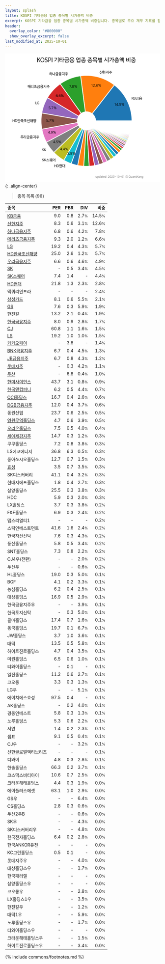 ```yaml
---
layout: splash
title: KOSPI 기타금융 업종 종목별 시가총액 비중
excerpt: KOSPI 기타금융 업종 종목별 시가총액 비중입니다. 종목별로 주요 재무 지표를 함께 표시합니다.
header:
  overlay_color: "#800000"
  show_overlay_excerpt: false
last_modified_at: 2025-10-01
---
```



![KOSPI 기타금융 업종 종목별 시가총액 비중](/stats/sector/images/kospi_업종_기타금융_종목.png){: .align-center}


> **종목 목록 (96)**<a id="list"></a>

| **종목** | **PER** | **PBR** | **DIV** | **비중** |
| :------- | ------: | ------: | ------: | -------: |
| [KB금융](/105560/) | 9.0 | 0.8 | 2.7<small>%</small> | 14.5<small>%</small> |
| [신한지주](/055550/) | 8.3 | 0.6 | 3.1<small>%</small> | 12.6<small>%</small> |
| [하나금융지주](/086790/) | 6.8 | 0.6 | 4.2<small>%</small> | 7.8<small>%</small> |
| [메리츠금융지주](/138040/) | 9.3 | 2.0 | 1.2<small>%</small> | 6.6<small>%</small> |
| [LG](/003550/) | 19.2 | 0.4 | 4.3<small>%</small> | 5.7<small>%</small> |
| [HD한국조선해양](/009540/) | 25.0 | 2.6 | 1.2<small>%</small> | 5.7<small>%</small> |
| [우리금융지주](/316140/) | 6.6 | 0.6 | 4.6<small>%</small> | 4.9<small>%</small> |
| [SK](/034730/) | - | 0.5 | 3.4<small>%</small> | 4.5<small>%</small> |
| [SK스퀘어](/402340/) | 7.4 | 1.4 | - | 4.4<small>%</small> |
| [HD현대](/267250/) | 21.8 | 1.3 | 2.3<small>%</small> | 2.8<small>%</small> |
| 맥쿼리인프라 | - | - | - | 2.4<small>%</small> |
| [삼성카드](/029780/) | 8.1 | 0.6 | 5.5<small>%</small> | 2.1<small>%</small> |
| [GS](/078930/) | 7.6 | 0.3 | 5.9<small>%</small> | 1.9<small>%</small> |
| [한진칼](/180640/) | 13.2 | 2.1 | 0.4<small>%</small> | 1.9<small>%</small> |
| [한국금융지주](/071050/) | 8.0 | 0.9 | 2.8<small>%</small> | 1.7<small>%</small> |
| [CJ](/001040/) | 60.8 | 1.1 | 1.6<small>%</small> | 1.5<small>%</small> |
| [LS](/006260/) | 19.2 | 1.0 | 1.0<small>%</small> | 1.5<small>%</small> |
| [카카오페이](/377300/) | - | 3.8 | - | 1.4<small>%</small> |
| [BNK금융지주](/138930/) | 6.7 | 0.4 | 4.5<small>%</small> | 1.3<small>%</small> |
| [JB금융지주](/175330/) | 6.7 | 0.8 | 4.3<small>%</small> | 1.2<small>%</small> |
| [롯데지주](/004990/) | - | 0.3 | 4.2<small>%</small> | 1.1<small>%</small> |
| [두산](/000150/) | - | 6.8 | 0.4<small>%</small> | 1.0<small>%</small> |
| [한미사이언스](/008930/) | 43.7 | 3.1 | 0.8<small>%</small> | 0.9<small>%</small> |
| [한국앤컴퍼니](/000240/) | 6.2 | 0.5 | 4.4<small>%</small> | 0.7<small>%</small> |
| [OCI홀딩스](/010060/) | 16.7 | 0.4 | 2.6<small>%</small> | 0.6<small>%</small> |
| [DGB금융지주](/139130/) | 12.0 | 0.4 | 3.7<small>%</small> | 0.6<small>%</small> |
| 동원산업 | 23.7 | 0.6 | 2.5<small>%</small> | 0.5<small>%</small> |
| [영원무역홀딩스](/009970/) | 4.7 | 0.6 | 3.9<small>%</small> | 0.5<small>%</small> |
| [오리온홀딩스](/001800/) | 7.5 | 0.5 | 4.0<small>%</small> | 0.4<small>%</small> |
| [세아제강지주](/003030/) | 14.7 | 0.3 | 1.2<small>%</small> | 0.3<small>%</small> |
| 쿠쿠홀딩스 | 7.2 | 0.8 | 3.8<small>%</small> | 0.3<small>%</small> |
| LS에코에너지 | 36.8 | 6.3 | 0.5<small>%</small> | 0.3<small>%</small> |
| 동아쏘시오홀딩스 | 12.7 | 0.7 | 1.5<small>%</small> | 0.3<small>%</small> |
| [효성](/004800/) | 3.5 | 0.7 | 3.5<small>%</small> | 0.3<small>%</small> |
| SK디스커버리 | 41.1 | 0.4 | 3.2<small>%</small> | 0.3<small>%</small> |
| 현대지에프홀딩스 | 1.8 | 0.4 | 2.7<small>%</small> | 0.3<small>%</small> |
| 삼양홀딩스 | 25.5 | 0.3 | 3.8<small>%</small> | 0.3<small>%</small> |
| HDC | 5.9 | 0.3 | 2.0<small>%</small> | 0.3<small>%</small> |
| LX홀딩스 | 3.7 | 0.3 | 3.8<small>%</small> | 0.2<small>%</small> |
| F&F홀딩스 | 6.9 | 0.3 | 2.4<small>%</small> | 0.2<small>%</small> |
| 맵스리얼티1 | - | - | - | 0.2<small>%</small> |
| 스틱인베스트먼트 | 41.6 | 1.6 | 2.4<small>%</small> | 0.2<small>%</small> |
| 한국자산신탁 | 7.6 | 0.3 | 4.3<small>%</small> | 0.2<small>%</small> |
| 풍산홀딩스 | 5.8 | 0.5 | 3.4<small>%</small> | 0.2<small>%</small> |
| SNT홀딩스 | 7.3 | 0.8 | 2.2<small>%</small> | 0.2<small>%</small> |
| CJ4우(전환) | - | - | 2.0<small>%</small> | 0.2<small>%</small> |
| 두산우 | - | - | 0.6<small>%</small> | 0.2<small>%</small> |
| HL홀딩스 | 19.0 | 0.3 | 5.0<small>%</small> | 0.1<small>%</small> |
| BGF | 4.1 | 0.2 | 3.3<small>%</small> | 0.1<small>%</small> |
| 농심홀딩스 | 6.2 | 0.4 | 2.5<small>%</small> | 0.1<small>%</small> |
| 대상홀딩스 | 16.9 | 0.5 | 2.9<small>%</small> | 0.1<small>%</small> |
| 한국금융지주우 | - | - | 3.9<small>%</small> | 0.1<small>%</small> |
| 한국토지신탁 | - | 0.3 | 5.0<small>%</small> | 0.1<small>%</small> |
| 콜마홀딩스 | 17.4 | 0.7 | 1.6<small>%</small> | 0.1<small>%</small> |
| 동국홀딩스 | 19.7 | 0.1 | 6.7<small>%</small> | 0.1<small>%</small> |
| JW홀딩스 | 3.7 | 1.0 | 3.6<small>%</small> | 0.1<small>%</small> |
| 대덕 | 13.5 | 0.5 | 5.8<small>%</small> | 0.1<small>%</small> |
| 하이트진로홀딩스 | 4.7 | 0.4 | 3.5<small>%</small> | 0.1<small>%</small> |
| 미원홀딩스 | 6.5 | 0.6 | 1.0<small>%</small> | 0.1<small>%</small> |
| 티와이홀딩스 | - | 0.1 | - | 0.1<small>%</small> |
| 일진홀딩스 | 11.2 | 0.6 | 2.7<small>%</small> | 0.1<small>%</small> |
| 코오롱 | 3.3 | 0.3 | 1.3<small>%</small> | 0.1<small>%</small> |
| LG우 | - | - | 5.1<small>%</small> | 0.1<small>%</small> |
| 에이치에스효성 | 97.5 | 0.4 | - | 0.1<small>%</small> |
| AK홀딩스 | - | 0.2 | 4.0<small>%</small> | 0.1<small>%</small> |
| 경동인베스트 | 5.8 | 0.3 | 1.3<small>%</small> | 0.1<small>%</small> |
| 노루홀딩스 | 5.3 | 0.6 | 2.2<small>%</small> | 0.1<small>%</small> |
| 서연 | 1.4 | 0.2 | 2.3<small>%</small> | 0.1<small>%</small> |
| 샘표 | 9.1 | 0.5 | 0.4<small>%</small> | 0.1<small>%</small> |
| CJ우 | - | - | 3.2<small>%</small> | 0.1<small>%</small> |
| 신한글로벌액티브리츠 | - | - | - | 0.1<small>%</small> |
| 디와이 | 4.8 | 0.3 | 2.8<small>%</small> | 0.1<small>%</small> |
| 한솔홀딩스 | 66.3 | 0.2 | 3.7<small>%</small> | 0.1<small>%</small> |
| 코스맥스비티아이 | 10.6 | 0.7 | 2.5<small>%</small> | 0.0<small>%</small> |
| 크라운해태홀딩스 | 4.4 | 0.3 | 1.9<small>%</small> | 0.0<small>%</small> |
| 에이플러스에셋 | 63.1 | 1.0 | 2.9<small>%</small> | 0.0<small>%</small> |
| GS우 | - | - | 6.4<small>%</small> | 0.0<small>%</small> |
| CS홀딩스 | 2.8 | 0.3 | 0.6<small>%</small> | 0.0<small>%</small> |
| 두산2우B | - | - | 0.6<small>%</small> | 0.0<small>%</small> |
| SK우 | - | - | 4.3<small>%</small> | 0.0<small>%</small> |
| SK디스커버리우 | - | - | 4.8<small>%</small> | 0.0<small>%</small> |
| 한국전자홀딩스 | 6.4 | 0.2 | 2.8<small>%</small> | 0.0<small>%</small> |
| 한국ANKOR유전 | - | - | - | 0.0<small>%</small> |
| KC그린홀딩스 | 0.5 | 0.1 | - | 0.0<small>%</small> |
| 롯데지주우 | - | - | 4.0<small>%</small> | 0.0<small>%</small> |
| 대상홀딩스우 | - | - | 1.7<small>%</small> | 0.0<small>%</small> |
| 한국패러랠 | - | - | - | 0.0<small>%</small> |
| 삼양홀딩스우 | - | - | - | 0.0<small>%</small> |
| 코오롱우 | - | - | 2.8<small>%</small> | 0.0<small>%</small> |
| LX홀딩스1우 | - | - | 3.5<small>%</small> | 0.0<small>%</small> |
| 한진칼우 | - | - | 1.2<small>%</small> | 0.0<small>%</small> |
| 대덕1우 | - | - | 5.9<small>%</small> | 0.0<small>%</small> |
| 노루홀딩스우 | - | - | 1.7<small>%</small> | 0.0<small>%</small> |
| 티와이홀딩스우 | - | - | - | 0.0<small>%</small> |
| 크라운해태홀딩스우 | - | - | 1.5<small>%</small> | 0.0<small>%</small> |
| 하이트진로홀딩스우 | - | - | 3.4<small>%</small> | 0.0<small>%</small> |

{% include commons/footnotes.md %}